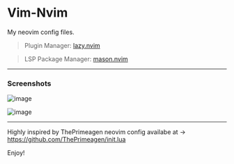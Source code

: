 # Vim-Nvim
My neovim config files.

> Plugin Manager: [lazy.nvim](https://github.com/folke/lazy.nvim)

> LSP Package Manager: [mason.nvim](https://github.com/williamboman/mason.nvim)
---

### Screenshots

![image](https://github.com/user-attachments/assets/d074a6b7-b59d-4898-962b-3e4017a0449c)

![image](https://github.com/user-attachments/assets/b07cabd5-1d25-4017-8ed1-36bbae50b28c)

---
Highly inspired by ThePrimeagen neovim config availabe at -> https://github.com/ThePrimeagen/init.lua

Enjoy!
